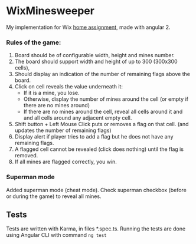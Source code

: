 # WixMinesweeper
My implementation for Wix [home assignment](https://github.com/wix/minesweeper), made with angular 2.

### Rules of the game:
1.	Board should be of configurable width, height and mines number.
2.	The board should support width and height of up to 300 (300x300 cells),
3.	Should display an indication of the number of remaining flags above the board.
4.	Click on cell reveals the value underneath it:
    * If it is a mine, you lose.
    * Otherwise, display the number of mines around the cell (or empty if there are no mines around)
    * If there are no mines around the cell, reveal all cells around it and and all cells around any adjacent empty cell.
5.	Shift button + Left Mouse Click puts or removes a flag on that cell. (and updates the number of remaining flags)
6.	Display alert if player tries to add a flag but he does not have any remaining flags.
7.	A flagged cell cannot be revealed (click does nothing) until the flag is removed.
8.	If all mines are flagged correctly, you win.

### Superman mode
Added superman mode (cheat mode). Check superman checkbox (before or during the game) to reveal all mines.

## Tests
Tests are written with Karma, in files *.spec.ts.
Running the tests are done using Angular CLI with command `ng test`
